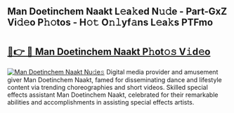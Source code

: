 ## Man Doetinchem Naakt L𝚎a𝚔ed N𝚞𝚍e - Part-GxZ Vi𝚍𝚎o P𝚑𝚘tos - H𝚘𝚝 O𝚗𝚕yf𝚊ns L𝚎a𝚔s PTFmo

# <h2><a href="http://kfbgu6p.oniu.top/?m=Man+Doetinchem+Naakt">🔗👉 🔴 Man Doetinchem Naakt P𝚑ot𝚘𝚜 V𝚒d𝚎o</a></h2>

[![Man Doetinchem Naakt Nu𝚍e𝚜](https://i.imgur.com/0qMVB7G.gif)](http://kfbgu6p.oniu.top/?m=Man+Doetinchem+Naakt)
Digital media provider and amusement giver Man Doetinchem Naakt, famed for disseminating dance and lifestyle content via trending choreographies and short videos. Skilled special effects assistant Man Doetinchem Naakt, celebrated for their remarkable abilities and accomplishments in assisting special effects artists.  
